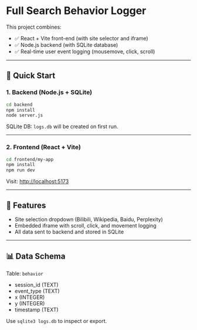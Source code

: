 # Full Search Behavior Logger

This project combines:

- ✅ React + Vite front-end (with site selector and iframe)
- ✅ Node.js backend (with SQLite database)
- ✅ Real-time user event logging (mousemove, click, scroll)

---

## 🚀 Quick Start

### 1. Backend (Node.js + SQLite)

```bash
cd backend
npm install
node server.js
```

SQLite DB: `logs.db` will be created on first run.

---

### 2. Frontend (React + Vite)

```bash
cd frontend/my-app
npm install
npm run dev
```

Visit: [http://localhost:5173](http://localhost:5173)

---

## 🧪 Features

- Site selection dropdown (Bilibili, Wikipedia, Baidu, Perplexity)
- Embedded iframe with scroll, click, and movement logging
- All data sent to backend and stored in SQLite

---

## 📊 Data Schema

Table: `behavior`

- session_id (TEXT)
- event_type (TEXT)
- x (INTEGER)
- y (INTEGER)
- timestamp (TEXT)

Use `sqlite3 logs.db` to inspect or export.
